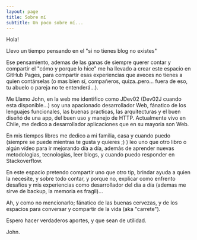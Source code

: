 ```yaml
---
layout: page
title: Sobre mí
subtitle: Un poco sobre mí...
---
```


Hola!


Llevo un tiempo pensando en el "si no tienes blog no existes"

Ese pensamiento, ademas de las ganas de siempre querer contar y compartir el "cómo y porque lo hice" me ha llevado a crear este espacio en GitHub Pages, para compartir esas experiencias que aveces no tienes a quien contárselas (o mas bien sí, compañeros, quiza..pero... fuera de eso, tu abuelo o pareja no te entenderá...).

Me Llamo John, en la web me identifico como JDev02 (Dev02J cuando esta disponible...) soy una apacionado desarrollador Web, fánatico 
de los lenguajes funcionales, las buenas practicas, las arquitecturas y el buen diseñó de una app, del buen uso y manejo de HTTP.
Actualmente vivo en Chile, me dedico a desarrollador aplicaciones que en su mayoria son Web.

En mis tiempos libres me dedico a mi familia, casa y cuando puedo (siempre se puede mientras te gusta y quieres ;) ) leo uno que otro libro o algún vídeo para ir mejorando día a día, además de aprender nuevas metodologias, tecnologias, leer blogs, y cuando puedo responder en Stackoverflow.

En este espacio pretendo compartir uno que otro tip, brindar ayuda a quien la necesite, y sobre todo contar, y porque no, explicar como enfrento desafios y mis experiencias como desarrollador del día a día (ademas me sirve de backup, la memoria es fragil)...


Ah, y como no mencionarlo; fánatico de las buenas cervezas, y de los espacios para conversar y compartir de la vida (aka "carrete").

Espero hacer verdaderos aportes, y que sean de utilidad.

John.